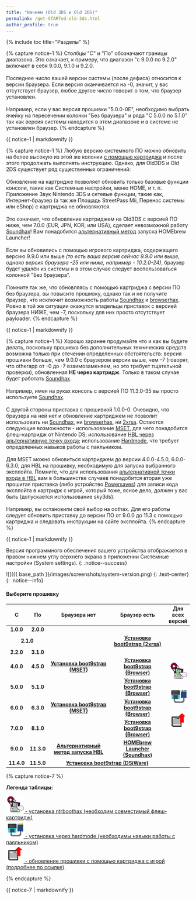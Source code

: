 ```yaml
---
title: "Начнем (Old 3DS и Old 2DS)"
permalink: /get-STARTed-old-3ds.html
author_profile: true
---
```


{% include toc title="Разделы" %}

{% capture notice-1 %}
Столбцы "С" и "По" обозначают границы диапазона. Это означает, к примеру, что диапазон "с 9.0.0 по 9.2.0" включает в себя 9.0.0, 9.1.0 и 9.2.0.
<br><br>
Последнее число вашей версии системы (после дефиса) относится к версии браузера. Если версия оканчивается на -0, значит, у вас отсутствует браузер, любое другое число говорит о том, что браузер установлен.
<br><br>
Например, если у вас версия прошивки "5.0.0-0E", необходимо выбрать ячейку на пересечении колонки "Без браузера" и ряда "С 5.0.0 по 5.1.0" так как версия системы находится в этом диапазоне и в системе не установлен браузер.
{% endcapture %}

<div class="notice--info">{{ notice-1 | markdownify }}</div>

{% capture notice-1 %}
Любую версию системного ПО можно обновить на более высокую из этой же колонки [с помощью картриджа](cart-update) и после этого продолжать выполнять инструкцию. Однако, для Old3DS и Old 2DS существует ряд существенных ограничений: 
<br><br>
Обновление на картридже позволяет обновить только базовые функции консоли, такие как Системные настройки, меню HOME, и т. п. Приложение Звук Nintendo 3DS и сетевые функции, такие как, Интернет-браузер (а так же Площадь StreetPass Mii, Перенос системы или eShop) с картриджа не обновляются.
<br><br>
Это означает, что обновление картриджем на Old3DS с версией ПО ниже, чем 7.0.0 (EUR, JPN, KOR, или USA), сделает невозможной работу [Soundhax](HOMEbrew-launcher-soundhax)! Вам понадобится [альтернативный метод](HOMEbrew-launcher-alternatives) запуска HOMEbrew Launcher!
<br><br>
Если вы обновились с помощью игрового картриджа, содержащего версию 9.9.0 или выше *(то есть ваша версия сейчас 9.9.0 или выше, однако версия браузера -25 или ниже, например - 10.2.0-24)*, браузер будет удалён из системы и в этом случае следует воспользоваться колонкой "Без браузера".
<br><br>
Помните так же, что обновляясь с помощью картриджа с версии ПО без браузера, вы повысите прошивку, однако так и не получите браузер, что исключит возможность работы [Soundhax](HOMEbrew-launcher-soundhax) и [browserhax](installing-boot9strap-browser). Ровно в той же ситуации окажутся владельцы приставок с версией браузера НИЖЕ, чем -7, поскольку для них просто отсутствует payloader. 
{% endcapture %}

<div class="notice--info">{{ notice-1 | markdownify }}</div>

{% capture notice-1 %}
Хорошо заранее продумайте что и как вы будете делать, поскольку прошивка без дополнительных технических средств возможна только при стечении определенных обстоятельств: версия прошивки больше, чем 9.0.0 с браузером версии выше, чем -7 (говорят, что otherapp от -0 до -7 взаимозаменяем, но это требует тщательной проверки), обновленная **НЕ через картридж**. Только в таком случае будет работать [Soundhax](HOMEbrew-launcher-soundhax). 
<br><br>
Например, имея на руках консоль с версией ПО 11.3.0-35 вы просто используете [Soundhax](HOMEbrew-launcher-soundhax).
<br><br>
С другой стороны приставка с прошивкой 1.0.0-0. Очевидно, что браузера на ней нет и обновление картриджем не позволит использовать ни [Soundhax](HOMEbrew-launcher-soundhax), ни [browserhax](installing-boot9strap-browser), ни [2xrsa](installing-boot9strap-2xrsa). Остаются следующие возможности - использование [MSET](installing-boot9strap-mset), для чего понадобится флеш-картридж от Nintendo DS; использование [HBL через альтернативную точку входа](HOMEbrew-launcher-alternatives); использование [Hardmode](making-hardmod), что требует определенных навыков работы с паяльником. 
<br><br>
Для MSET можно обновиться картриджем до версии 4.0.0-4.5.0, 6.0.0-6.3.0; для HBL на прошивку, необходимую для запуска выбранного эксплойта. Помните, что для использования [альтернативной точки входа в HBL](HOMEbrew-launcher-alternatives) вам в большинстве случаев понадобится вторая уже прошитая приставка (либо устройство [Powersaves](https://amzn.to/2fb3VY7)) для записи кода эксплойта в картридж с игрой, который тоже, ясное дело, должен у вас быть (допускается использование sky3ds). 
<br><br>
Например, вы остановили свой выбор на oothax. Для его работы следует обновить приставку до версии ПО от 9.0.0 до 11.3 с помощью картриджа и следовать инструкции на сайте эксплойта.
{% endcapture %}

<div class="notice--warning">{{ notice-1 | markdownify }}</div>

Версия программного обеспечения вашего устройства отображается в правом нижнем углу верхнего экрана в приложении Системные настройки (System settings).
{: .notice--success}

![]({{ base_path }}/images/screenshots/system-version.png)
{: .text-center}
{: .notice--info}

#### Выберите прошивку

<table>
  <colgroup>
    <col span="1" style="width: 10%;">
    <col span="1" style="width: 10%;">
    <col span="1" style="width: 35%;">
    <col span="1" style="width: 35%;">
    <col span="1" style="width: 7%;">
  </colgroup>
  <thead>
    <tr>
      <th style="text-align: center; font-weight: bold;">С</th>
      <th style="text-align: center; font-weight: bold;">По</th>
      <th style="text-align: center; font-weight: bold;">Браузера нет</th>
      <th style="text-align: center; font-weight: bold;">Браузер есть</th>
      <th style="text-align: center; font-weight: bold;">Для всех версий</th>
    </tr>
  </thead>
  <tbody>
    <tr>
      <td style="text-align: center; font-weight: bold;">1.0.0</td>
	  <td style="text-align: center; font-weight: bold;">2.0.0</td>
      <td style="text-align: center; font-weight: bold;" colspan="2"></td>
      <td style="text-align: center; font-weight: bold;" rowspan="10">
		<a href="installing-boot9strap-ntrboothax" title="Установка ntrboothax (необходим совместимый флеш-картридж)">
			<img src="/images/ntrhax.png">
		</a>
		<br><br>
		<a href="making-hardmod" title="Установка через hardmode (необходимы навыки работы с паяльником)">
			<img src="/images/hardmode.png">
		</a>
		<br><br>
		<a href="cart-update" title="Обновление прошивки с помощью картриджа с игрой (подробнее по ссылке)">
			<img src="/images/cart_update.png">
		</a>
	  </td>
	</tr>
    <tr>
      <td style="text-align: center; font-weight: bold;" colspan="2">2.1.0</td>
      <td style="text-align: center; font-weight: bold;"></td>
      <td style="text-align: center; font-weight: bold;"><a href="installing-boot9strap-2xrsa">Установка boot9strap (2xrsa)</a></td>
    </tr>
    <tr>
      <td style="text-align: center; font-weight: bold;">2.2.0</td>
      <td style="text-align: center; font-weight: bold;">3.1.0</td>
      <td style="text-align: center; font-weight: bold;" colspan="2"></td>
    </tr>
    <tr>
      <td style="text-align: center; font-weight: bold;">4.0.0</td>
      <td style="text-align: center; font-weight: bold;">4.5.0</td>
      <td style="text-align: center; font-weight: bold;"><a href="installing-boot9strap-mset">Установка boot9strap (MSET)</a></td>
      <td style="text-align: center; font-weight: bold;"><a href="installing-boot9strap-browser">Установка boot9strap (Browser)</a></td>
    </tr>
    <tr>
      <td style="text-align: center; font-weight: bold;">5.0.0</td>
      <td style="text-align: center; font-weight: bold;">5.1.0</td>
      <td style="text-align: center; font-weight: bold;"></td>
      <td style="text-align: center; font-weight: bold;"><a href="installing-boot9strap-browser">Установка boot9strap (Browser)</a></td>
    </tr>
    <tr>
      <td style="text-align: center; font-weight: bold;">6.0.0</td>
      <td style="text-align: center; font-weight: bold;">6.3.0</td>
      <td style="text-align: center; font-weight: bold;"><a href="installing-boot9strap-mset">Установка boot9strap (MSET)</a></td>
      <td style="text-align: center; font-weight: bold;"><a href="installing-boot9strap-browser">Установка boot9strap (Browser)</a></td>
    </tr>
    <tr>
      <td style="text-align: center; font-weight: bold;">7.0.0</td>
      <td style="text-align: center; font-weight: bold;">8.1.0</td>
      <td style="text-align: center; font-weight: bold;"></td>
      <td style="text-align: center; font-weight: bold;"><a href="installing-boot9strap-browser">Установка boot9strap (Browser)</a></td>
    </tr>
    <tr>
      <td style="text-align: center; font-weight: bold;">9.0.0</td>
      <td style="text-align: center; font-weight: bold;">11.3.0</td>
      <td style="text-align: center; font-weight: bold;"><a href="HOMEbrew-launcher-alternatives">Альтернативный метод запуска HBL</a></td>
      <td style="text-align: center; font-weight: bold;"><a href="HOMEbrew-launcher-soundhax">HOMEbrew Launcher (Soundhax)</a></td>
    </tr>
    <tr>
      <td style="text-align: center; font-weight: bold;">11.4.0</td>
      <td style="text-align: center; font-weight: bold;">11.5.0</td>
      <td style="text-align: center; font-weight: bold;" colspan="2"><a href="installing-boot9strap-dsiware">Установка boot9strap (DSiWare)</a></td>
    </tr>
</tbody>
</table>
{% capture notice-7 %}

**Легенда таблицы:**

<a href="installing-boot9strap-ntrboothax" title="Установка ntrboothax (необходим совместимый флеш-картридж)">
	<img src="/images/ntrhax.png" > - установка ntrboothax (необходим совместимый флеш-картридж)
</a>
<br>
<a href="making-hardmod" title="Установка через hardmode (необходимы навыки работы с паяльником)">
	<img src="/images/hardmode.png"> - установка через hardmode (необходимы навыки работы с паяльником)
</a>
<br>
<a href="cart-update" title="Обновление прошивки с помощью картриджа с игрой (подробнее по ссылке)">
	<img src="/images/cart_update.png"> - обновление прошивки с помощью картриджа с игрой (подробнее по ссылке)
</a>

{% endcapture %}
		
<div class="notice--info">{{ notice-7 | markdownify }}</div>


